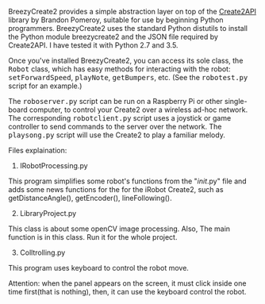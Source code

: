 BreezyCreate2 provides a simple abstraction layer on top of the 
<a href="https://github.com/pomeroyb/Create2Control">Create2API</a>
library by Brandon Pomeroy, suitable for use by beginning Python programmers.
BreezyCreate2 uses the standard Python distutils
to install the Python module breezycreate2 and the JSON file required by
Create2API.  I have tested it with Python 2.7 and 3.5.

Once you've installed BreezyCreate2, you can access its sole
class, the <tt>Robot</tt> class, which has easy methods for interacting
with the robot: <tt>setForwardSpeed</tt>, 
<tt>playNote</tt>,  <tt>getBumpers</tt>, etc. (See the <tt>robotest.py</tt>
script for an example.)

The <tt>roboserver.py</tt> script can be run on a Raspberry Pi or other
single-board computer, to control your Create2 over a wireless ad-hoc
network.  The corresponding <tt>robotclient.py</tt> script uses a joystick or
game controller to send commands to the server over the network.   The <tt>playsong.py</tt>
script will use the Create2 to play a familiar melody.

Files explaination:
1. IRobotProcessing.py

  This program simplifies some robot's functions from the "_init_.py" file and adds some news functions for 
  the for the iRobot Create2, such as getDistanceAngle(), getEncoder(), lineFollowing().

2. LibraryProject.py

  This class is about some openCV image processing. Also, The main function is in this class.
  Run it for the whole project.

3. Colltrolling.py

  This program uses keyboard to control the robot move.
  
  Attention: when the panel appears on the screen, it must click inside
              one time first(that is nothing), then, it can use the keyboard 
              control the robot.
